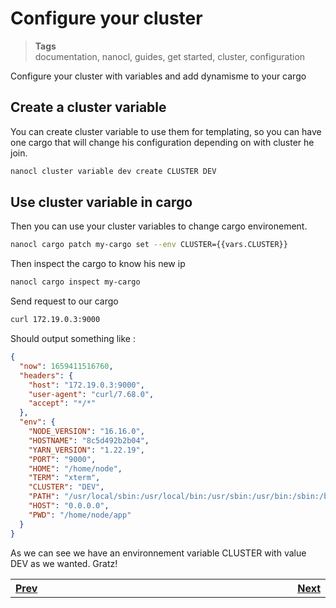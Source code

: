<h1 id="nxtmdoc-meta-title">Configure your cluster</h1>

<blockquote class="tags">
 <strong>Tags</strong>
 </br>
 <span id="nxtmdoc-meta-keywords">
  documentation, nanocl, guides, get started, cluster, configuration
 </span>
</blockquote>

<p id="nxtmdoc-meta-description">
Configure your cluster with variables and add dynamisme to your cargo
</p>

<h2>Create a cluster variable</h2>

You can create cluster variable to use them for templating, so you can have one cargo that will change his configuration depending on with cluster he join.

```sh
nanocl cluster variable dev create CLUSTER DEV
```


<h2>Use cluster variable in cargo</h2>

Then you can use your cluster variables to change cargo environement.
```sh
nanocl cargo patch my-cargo set --env CLUSTER={{vars.CLUSTER}}
```

Then inspect the cargo to know his new ip

```sh
nanocl cargo inspect my-cargo
```

Send request to our cargo

```sh
curl 172.19.0.3:9000
```

Should output something like :

```json
{
  "now": 1659411516760,
  "headers": {
    "host": "172.19.0.3:9000",
    "user-agent": "curl/7.68.0",
    "accept": "*/*"
  },
  "env": {
    "NODE_VERSION": "16.16.0",
    "HOSTNAME": "8c5d492b2b04",
    "YARN_VERSION": "1.22.19",
    "PORT": "9000",
    "HOME": "/home/node",
    "TERM": "xterm",
    "CLUSTER": "DEV",
    "PATH": "/usr/local/sbin:/usr/local/bin:/usr/sbin:/usr/bin:/sbin:/bin",
    "HOST": "0.0.0.0",
    "PWD": "/home/node/app"
  }
}
```

As we can see we have an environnement variable CLUSTER with value DEV as we wanted.
Gratz!

<table>
  <tr>
    <th align="left">
      <img class="nxtmdoc-delete" width="400" height="0">
      <a href="/guides/nanocl/get-started/4.patch-a-cargo.md">Prev</a>
    </th>
	<th align="right">
      <img class="nxtmdoc-delete" width="400" height="0">
      <a href="/guides/nanocl/get-started/6.setup-a-cluster-proxy.md">Next</a>
    </th>
</tr>
</table>
